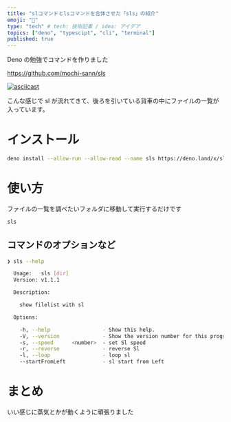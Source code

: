 ```yaml
---
title: "slコマンドとlsコマンドを合体させた「sls」の紹介"
emoji: "🚂"
type: "tech" # tech: 技術記事 / idea: アイデア
topics: ["deno", "typescipt", "cli", "terminal"]
published: true
---
```


Deno の勉強でコマンドを作りました

https://github.com/mochi-sann/sls

[![asciicast](https://asciinema.org/a/bs7b3eiVOz8ciOFIcr4O51o3M.svg)](https://asciinema.org/a/bs7b3eiVOz8ciOFIcr4O51o3M)

こんな感じで sl が流れてきて、後ろを引いている貨車の中にファイルの一覧が入っています。

# インストール

```bash
deno install --allow-run --allow-read --name sls https://deno.land/x/sls/cli.ts
```

# 使い方

ファイルの一覧を調べたいフォルダに移動して実行するだけです

```bash
sls
```

## コマンドのオプションなど

```bash
❯ sls --help

  Usage:   sls [dir]
  Version: v1.1.1

  Description:

    show filelist with sl

  Options:

    -h, --help                 - Show this help.
    -V, --version              - Show the version number for this program.
    -s, --speed      <number>  - set Sl speed                               (Default: 30)
    -r, --reverse              - reverse Sl
    -l, --loop                 - loop sl
    --startFromLeft            - sl start from Left
```

# まとめ

いい感じに蒸気とかが動くように頑張りました
